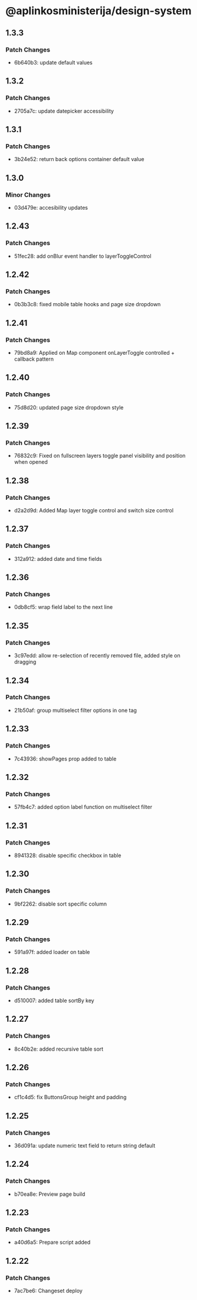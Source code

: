 # @aplinkosministerija/design-system

## 1.3.3

### Patch Changes

- 6b640b3: update default values

## 1.3.2

### Patch Changes

- 2705a7c: update datepicker accessibility

## 1.3.1

### Patch Changes

- 3b24e52: return back options container default value

## 1.3.0

### Minor Changes

- 03d479e: accesibility updates

## 1.2.43

### Patch Changes

- 51fec28: add onBlur event handler to layerToggleControl

## 1.2.42

### Patch Changes

- 0b3b3c8: fixed mobile table hooks and page size dropdown

## 1.2.41

### Patch Changes

- 79bd8a9: Applied on Map component onLayerToggle controlled + callback pattern

## 1.2.40

### Patch Changes

- 75d8d20: updated page size dropdown style

## 1.2.39

### Patch Changes

- 76832c9: Fixed on fullscreen layers toggle panel visibility and position when opened

## 1.2.38

### Patch Changes

- d2a2d9d: Added Map layer toggle control and switch size control

## 1.2.37

### Patch Changes

- 312a912: added date and time fields

## 1.2.36

### Patch Changes

- 0db8cf5: wrap field label to the next line

## 1.2.35

### Patch Changes

- 3c97edd: allow re-selection of recently removed file, added style on dragging

## 1.2.34

### Patch Changes

- 21b50af: group multiselect filter options in one tag

## 1.2.33

### Patch Changes

- 7c43936: showPages prop added to table

## 1.2.32

### Patch Changes

- 57fb4c7: added option label function on multiselect filter

## 1.2.31

### Patch Changes

- 8941328: disable specific checkbox in table

## 1.2.30

### Patch Changes

- 9bf2262: disable sort specific column

## 1.2.29

### Patch Changes

- 591a97f: added loader on table

## 1.2.28

### Patch Changes

- d510007: added table sortBy key

## 1.2.27

### Patch Changes

- 8c40b2e: added recursive table sort

## 1.2.26

### Patch Changes

- cf1c4d5: fix ButtonsGroup height and padding

## 1.2.25

### Patch Changes

- 36d091a: update numeric text field to return string default

## 1.2.24

### Patch Changes

- b70ea8e: Preview page build

## 1.2.23

### Patch Changes

- a40d6a5: Prepare script added

## 1.2.22

### Patch Changes

- 7ac7be6: Changeset deploy
